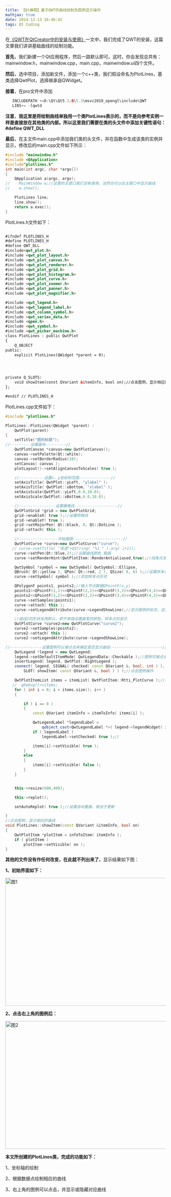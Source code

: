 ```yaml
---
title: 【Qt编程】基于QWT的曲线绘制及图例显示操作
mathjax: true
date: 2014-12-13 16:46:42
tags: Qt Coding
---
```




   在[《QWT在QtCreator中的安装与使用》](http://blog.csdn.net/tengweitw/article/details/41776901)一文中，我们完成了QWT的安装，这篇文章我们讲讲基础曲线的绘制功能。



<!--more-->

   **首先**，我们新建一个Qt应用程序，然后一路默认即可。这时，你会发现总共有：mainwindow.h，mainwindow.cpp，main.cpp，mainwindow.ui四个文件。

   **然后**，选中项目，添加新文件，添加一个c++类，我们假设命名为PlotLines，基类选择QwtPlot，选择继承自QWidget。

   **接着**，在pro文件中添加

```c++
   INCLUDEPATH +=D:\Qt\Qt5.3.0\5.3\msvc2010_opengl\include\QWT
   LIBS+= -lqwtd
```

   **注意**，**我这里是将绘制曲线单独用一个类PlotLines表示的，而不是向参考实例一样是直接放在其他类的内部。所以这里我们需要在类的头文件中添加关键性语句：
  \#define QWT_DLL**

   **最后**，在主文件main.cpp中添加我们类的头文件，并在函数中生成该类的实例并显示，修改后的main.cpp文件如下所示：



```cpp
#include "mainwindow.h"
#include <QApplication>
#include"plotlines.h"
int main(int argc, char *argv[])
{
    QApplication a(argc, argv);
//    MainWindow w;//这里的主窗口我们没有使用，当然也可以在主窗口中显示曲线
//    w.show();

    PlotLines line;
    line.show();
    return a.exec();
}
```



PlotLines.h文件如下：

```html

#ifndef PLOTLINES_H
#define PLOTLINES_H
#define QWT_DLL
#include<qwt_plot.h>
#include <qwt_plot_layout.h>
#include <qwt_plot_canvas.h>
#include <qwt_plot_renderer.h>
#include <qwt_plot_grid.h>
#include <qwt_plot_histogram.h>
#include <qwt_plot_curve.h>
#include <qwt_plot_zoomer.h>
#include <qwt_plot_panner.h>
#include <qwt_plot_magnifier.h>

#include <qwt_legend.h>
#include <qwt_legend_label.h>
#include <qwt_column_symbol.h>
#include <qwt_series_data.h>
#include <qpen.h>
#include <qwt_symbol.h>
#include <qwt_picker_machine.h>
class PlotLines : public QwtPlot
{
    Q_OBJECT
public:
    explicit PlotLines(QWidget *parent = 0);




private Q_SLOTS:
    void showItem(const QVariant &itemInfo, bool on);//点击图例，显示相应的曲线
};

#endif // PLOTLINES_H
```



PlotLines.cpp文件如下：

```cpp
#include "plotlines.h"

PlotLines::PlotLines(QWidget *parent) :
    QwtPlot(parent)
{
    setTitle("图的标题");
//---------设置画布---------//
    QwtPlotCanvas *canvas=new QwtPlotCanvas();
    canvas->setPalette(Qt::white);
    canvas->setBorderRadius(10);
    setCanvas( canvas );
    plotLayout()->setAlignCanvasToScales( true );

    //-----------设置x，y坐标和范围--------------//
    setAxisTitle( QwtPlot::yLeft, "ylabel" );
    setAxisTitle( QwtPlot::xBottom, "xlabel" );
    setAxisScale(QwtPlot::yLeft,0.0,10.0);
    setAxisScale(QwtPlot::xBottom,0.0,10.0);

    //----------------设置栅格线-------------------//
    QwtPlotGrid *grid = new QwtPlotGrid;
    grid->enableX( true );//设置网格线
    grid->enableY( true );
    grid->setMajorPen( Qt::black, 0, Qt::DotLine );
    grid->attach( this );

    //-----------------开始画图----------------------//
    QwtPlotCurve *curve=new QwtPlotCurve("curve");
   // curve->setTitle( "信道"+QString( "%1 " ).arg( i+1));
    curve->setPen(Qt::blue,2);//设置曲线颜色 粗细
    curve->setRenderHint(QwtPlotItem::RenderAntialiased,true);//线条光滑化

    QwtSymbol *symbol = new QwtSymbol( QwtSymbol::Ellipse,
    QBrush( Qt::yellow ), QPen( Qt::red, 2 ), QSize( 6, 6) );//设置样本点的颜色、大小
    curve->setSymbol( symbol );//添加样本点形状

    QPolygonF points1, points2;//输入节点数据QPointF(x,y)
    points1<<QPointF(1,1)<<QPointF(2,2)<<QPointF(3,3)<<QPointF(4,4)<<QPointF(5,5)<<QPointF(6,6)<<QPointF(7,7);
    points2<<QPointF(1,2)<<QPointF(2,3)<<QPointF(3,4)<<QPointF(4,5)<<QPointF(5,6)<<QPointF(6,7)<<QPointF(7,8);
    curve->setSamples(points1);
    curve->attach( this );
    curve->setLegendAttribute(curve->LegendShowLine);//显示图例的标志，这里显示线的颜色。

    //曲线2的形状采用默认，即不单独设置画笔的颜色、样本点的显示
    QwtPlotCurve *curve2=new QwtPlotCurve("curve2");
    curve2->setSamples(points2);
    curve2->attach( this );
    curve2->setLegendAttribute(curve->LegendShowLine);

//--------------设置图例可以被点击来确定是否显示曲线-----------------------//
    QwtLegend *legend = new QwtLegend;
    legend->setDefaultItemMode( QwtLegendData::Checkable );//图例可被点击
    insertLegend( legend, QwtPlot::RightLegend );
    connect( legend, SIGNAL( checked( const QVariant &, bool, int ) ),
        SLOT( showItem( const QVariant &, bool ) ) );//点击图例操作

    QwtPlotItemList items = itemList( QwtPlotItem::Rtti_PlotCurve );//获取画了多少条曲线,如果为获取其他形状，注意改变参数
   //  qDebug()<<items;
    for ( int i = 0; i < items.size(); i++ )
    {

        if ( i == 0 )
        {
            const QVariant itemInfo = itemToInfo( items[i] );

            QwtLegendLabel *legendLabel =
                qobject_cast<QwtLegendLabel *>( legend->legendWidget( itemInfo ) );
            if ( legendLabel )
                legendLabel->setChecked( true );//

            items[i]->setVisible( true );
        }
        else
        {
            items[i]->setVisible( false );
        }
    }


    this->resize(600,400);

    this->replot();

    setAutoReplot( true );//设置自动重画，相当于更新

}
//点击图例，显示相应的曲线
void PlotLines::showItem(const QVariant &itemInfo, bool on)
{
    QwtPlotItem *plotItem = infoToItem( itemInfo );
    if ( plotItem )
        plotItem->setVisible( on );
}
```



**其他的文件没有作任何改变，在此就不列出来了**。显示结果如下图：

**1、初始界面如下：**

<img src="https://cdn.jsdelivr.net/gh/tengweitw/FigureBed@latest/20141213/20141213_fig001.jpg" width="600" height="400" title="图1" alt="图1" >



**2、点击右上角的图例后：**

<img src="https://cdn.jsdelivr.net/gh/tengweitw/FigureBed@latest/20141213/20141213_fig002.jpg" width="600" height="400" title="图2" alt="图2" >



**本文所创建的PlotLines类，完成的功能如下：**

1、坐标轴的绘制

2、根据数据点绘制相应的曲线

3、右上角的图例可以点击，并显示或隐藏对应曲线

